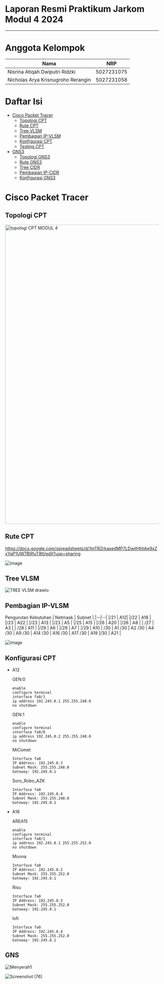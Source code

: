 # Laporan Resmi Praktikum Jarkom Modul 4 2024

---

# Anggota Kelompok
| Nama  | NRP  |
|----------|----------|
| Nisrina Atiqah Dwiputri Ridzki | 5027231075 |
| Nicholas Arya Krisnugroho Rerangin | 5027231058 |

# Daftar Isi
- [Cisco Packet Tracer](#cisco_packet_tracer)
  - [Topologi CPT](#topologi_cpt)
  - [Rute CPT](#rute_cpt)
  - [Tree VLSM](#tree_vlsm)
  - [Pembagian IP-VLSM](#pembagian_ip_vlsm)
  - [Konfigurasi CPT](#konfigurasi_cpt)
  - [Testing CPT](#testing_cpt)
- [GNS3](#gns3)
  - [Topologi GNS3](#topologi_gns3)
  - [Rute GNS3](#rute_gns3)
  - [Tree CIDR](#tree_cidr)
  - [Pembagian IP-CIDR](#pembagian_ip_cidr)
  - [Konfigurasi GNS3](#konfigurasi_gns3)
 
# Cisco Packet Tracer
## Topologi CPT
  <img width="976" alt="topologi CPT MODUL 4" src="https://github.com/user-attachments/assets/9f460c85-b0db-4237-8002-501c7e6c62cb">

## Rute CPT
  https://docs.google.com/spreadsheets/d/1mTRZrkasedMP7LDwilHhliAe9xZxYaP1UW7B9fuT8tI/edit?usp=sharing
  
  ![image](https://github.com/user-attachments/assets/d3ef7279-064e-4bc9-bd74-8ae171816012)

## Tree VLSM
  ![TREE VLSM drawio](https://github.com/user-attachments/assets/7ad742d9-cf3d-4203-9978-a4904c3adac2)

## Pembagian IP-VLSM
  Pengurutan Kebutuhan
  | Netmask  | Subnet  |
  |--|--|
  |/21 | A12|
  |/22 | A18 |
  |/23 | A22 |
  |/23 | A13 |
  |/23 | A5 |
  |/25 | A15 |
  |/26 | A20 | 
  |/26 | A8 |
  | /27 | A3 |
  | /28 | A11 |
  |/29 | A6 |
  |/29 | A7 |
  |/29 | A10 |
  /30 | A1
  /30 | A2
  /30 | A4
  /30 | A9
  /30 | A14
  /30 | A16
  /30 | A17
  /30 | A19
  |/30 | A21 |
  
  ![image](https://github.com/user-attachments/assets/f4b26dee-2b60-4741-a1e3-684ed7f7178a)
  
## Konfigurasi CPT
  - A12

    GEN:0 
    ```
    enable
    configure terminal
    interface fa0/1
    ip address 192.245.0.1 255.255.248.0
    no shutdown
    ```
    
    GEN:1 
    ```
    enable
    configure terminal
    interface fa0/0
    ip address 192.245.0.2 255.255.248.0
    no shutdown
    ```

    MiComet
    ```
    Interface fa0
    IP Address: 192.245.0.3
    Subnet Mask: 255.255.248.0
    Gateway: 192.245.0.1
    ```

    Soro_Robo_AZK
    ```
    Interface fa0
    IP Address: 192.245.0.4
    Subnet Mask: 255.255.248.0
    Gateway: 192.245.0.1
    ```

  - A18

    AREA15
    ```
    enable
    configure terminal
    interface fa0/1
    ip address 192.245.8.1 255.255.252.0
    no shutdown
    ```

    Moona
    ```
    Interface fa0
    IP Address: 192.245.8.2
    Subnet Mask: 255.255.252.0
    Gateway: 192.245.8.1
    ```

    Risu
    ```
    Interface fa0
    IP Address: 192.245.8.3
    Subnet Mask: 255.255.252.0
    Gateway: 192.245.8.1
    ```

    lofi
    ```
    Interface fa0
    IP Address: 192.245.8.4
    Subnet Mask: 255.255.252.0
    Gateway: 192.245.8.1
    ```

## GNS

![Menyerah1](https://github.com/user-attachments/assets/b6677b58-86de-4a58-84d9-b65aa0e7eb16)

![Screenshot (76)](https://github.com/user-attachments/assets/5043ec22-6428-4883-a0fe-ce129a8aa022)

